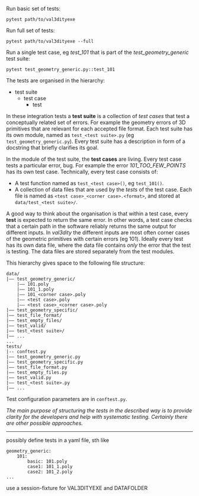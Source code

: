 Run basic set of tests:
```
pytest path/to/val3dityexe
```
<!-- TODO: how to pass pytest and arbitrary argument that the tests can take>
<!-- TODO: how to define the basic set of tests --> 

Run full set of tests:
```
pytest path/to/val3dityexe --full
```

Run a single test case, eg *test_101* that is part of the *test_geometry_generic* test suite:
```
pytest test_geometry_generic.py::test_101
```

The tests are organised in the hierarchy:

+ test suite
    + test case
        + test

In these integration tests a **test suite** is a collection of *test cases* that test a conceptually related set of errors. For example the geometry errors of 3D primitives that are relevant for each accepted file format. Each test suite has its own module, named as `test_<test suite>.py` (eg `test_geometry_generic.py`). Every test suite has a description in form of a docstring that briefly clarifies its goal.

In the module of the test suite, the **test cases** are living. Every test case tests a particular error, bug. For example the error *101_TOO_FEW_POINTS* has its own test case. Technically, every test case consists of:

+ A test function named as `test_<test case>()`, eg `test_101()`.
+ A collection of data files that are used by the *tests* of the test case. Each file is named as `<test case>_<corner case>.<format>`, and stored at `data/test_<test suite>/`.

A good way to think about the organisation is that within a test case, every **test** is expected to return the same error. In other words, a test case checks that a certain path in the software reliably returns the same output for different inputs. In *val3dity* the different inputs are most often corner cases of the geometric primitives with certain errors (eg 101).
Ideally every test has its own data file, where the data file contains *only* the error that the test is testing. The data files are stored separately from the test modules.

<!-- TODO: it would actually make more  sense to have all test suite in a single script. 
In this case, fixtures can be separately invoked just for the module that requires them. No
need to keep all of them across the whole session. -->

This hierarchy gives space to the following file structure:

```
data/
|–– test_geometry_generic/
    |–– 101.poly
    |–– 101_1.poly
    |–– 101_<corner case>.poly
    |–– <test case>.poly
    |–– <test case>_<corner case>.poly
|–– test_geometry_specific/
|–– test_file_format/
|–– test_empty_files/
|–– test_valid/
|–– test_<test suite>/
|–– ...
...
tests/
|-- conftest.py
|–– test_geometry_generic.py
|–– test_geometry_specific.py
|–– test_file_format.py
|–– test_empty_files.py
|–– test_valid.py
|–– test_<test suite>.py
|–– ...
```

Test configuration parameters are in `conftest.py`.

<!-- TODO: write custom assertion based on validate -->

*The main purpose of structuring the tests in the described way is to provide clarity for the developers and help with systematic testing. Certainly there are other possible approaches.*

------

possibly define tests in a yaml file, sth like

```
geometry_generic:
    101:
        basic: 101.poly
        case1: 101_1.poly
        case2: 101_2.poly
...
```
use a session-fixture for VAL3DITYEXE and DATAFOLDER